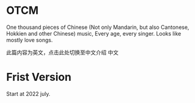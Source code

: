 # OTCM
One thousand pieces of Chinese (Not only Mandarin, but also Cantonese, Hokkien and other Chinese) music, Every age, every singer. Looks like mostly love songs.

此篇内容为英文，点击此处切换至中文介绍
中文


# Frist Version

Start at 2022 july.
